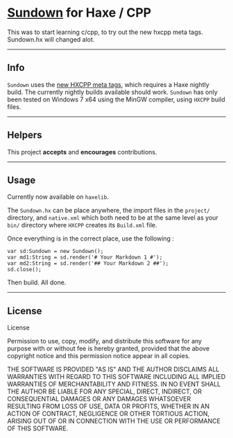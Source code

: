 # [Sundown](https://github.com/tanoku/sundown) for Haxe / CPP #
This was to start learning c/cpp, to try out the new hxcpp meta tags. Sundown.hx will changed alot.

---

## Info ##

```Sundown``` uses the [new HXCPP meta tags](http://haxe.org/manual/tips_and_tricks), which requires a Haxe nightly build. The currently nightly builds available should work. ```Sundown``` has only been tested on Windows 7 x64 using the MinGW compiler, using ```HXCPP``` build files.

---

## Helpers ##

This project **accepts** and **encourages** contributions.

---

## Usage ##

Currently now available on ```haxelib```. 

The ```Sundown.hx``` can be place anywhere, the import files in the ```project/``` directory, and ```native.xml``` which both need to be at the same level as your ```bin/``` directory where ```HXCPP``` creates its ```Build.xml``` file.

Once everything is in the correct place, use the following :

```
var sd:Sundown = new Sundown();
var md1:String = sd.render('# Your Markdown 1 #');
var md2:String = sd.render('## Your Markdown 2 ##');
sd.close();
```

Then build. All done.

---

## License ##

License

Permission to use, copy, modify, and distribute this software for any purpose with or without fee is hereby granted, provided that the above copyright notice and this permission notice appear in all copies.

THE SOFTWARE IS PROVIDED "AS IS" AND THE AUTHOR DISCLAIMS ALL WARRANTIES WITH REGARD TO THIS SOFTWARE INCLUDING ALL IMPLIED WARRANTIES OF MERCHANTABILITY AND FITNESS. IN NO EVENT SHALL THE AUTHOR BE LIABLE FOR ANY SPECIAL, DIRECT, INDIRECT, OR CONSEQUENTIAL DAMAGES OR ANY DAMAGES WHATSOEVER RESULTING FROM LOSS OF USE, DATA OR PROFITS, WHETHER IN AN ACTION OF CONTRACT, NEGLIGENCE OR OTHER TORTIOUS ACTION, ARISING OUT OF OR IN CONNECTION WITH THE USE OR PERFORMANCE OF THIS SOFTWARE.